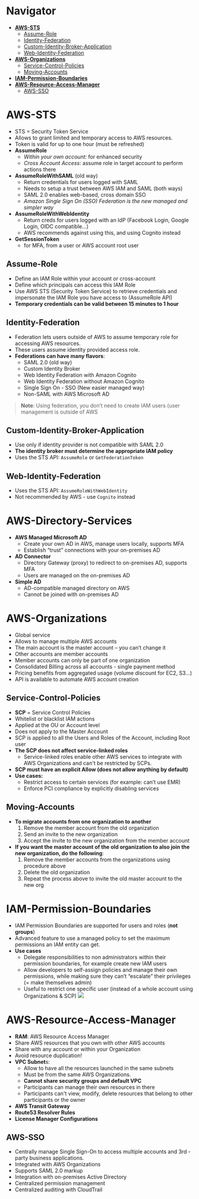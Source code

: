 
# Navigator
- [**AWS-STS**](#AWS-STS)
	- [Assume-Role](#Assume-Role)
	- [Identity-Federation](#Identity-Federation)
	- [Custom-Identity-Broker-Application](#Custom-Identity-Broker-Application)
	- [Web-Identity-Federation](#Web-Identity-Federation)
- [**AWS-Organizations**](#AWS-Organizations)
	- [Service-Control-Policies](#Service-Control-Policies)
	- [Moving-Accounts](#Moving-Accounts)
- [**IAM-Permission-Boundaries**](#IAM-Permission-Boundaries)
- [**AWS-Resource-Access-Manager**](#AWS-Resource-Access-Manager)
	- [AWS-SSO](#AWS-SSO)
# AWS-STS
- STS = Security Token Service
- Allows to grant limited and temporary access to AWS resources.  
- Token is valid for up to one hour (must be refreshed)  
- **AssumeRole**  
	- *Within your own account:* for enhanced security  
	- *Cross Account Access*: assume role in target account to perform actions there  
- **AssumeRoleWithSAML**  (old way)
	- Return credentials for users logged with SAML  
	- Needs to setup a trust between AWS IAM and SAML (both ways)  
	- SAML 2.0 enables web-based, cross domain SSO
	- *Amazon Single Sign On (SSO) Federation is the new managed and simpler way* 
- **AssumeRoleWithWebIdentity**  
	- Return creds for users logged with an IdP (Facebook Login, Google Login, OIDC compatible...)  
	- AWS recommends against using this, and using Cognito instead  
- **GetSessionToken**  
	- for MFA, from a user or AWS account root user
## Assume-Role
- Define an IAM Role within your account or cross-account  
- Define which principals can access this IAM Role  
- Use AWS STS (Security Token Service) to retrieve credentials and impersonate the IAM Role you have access to (AssumeRole API)  
- **Temporary credentials can be valid between 15 minutes to 1 hour**
## Identity-Federation
- Federation lets users outside of AWS to assume temporary role for accessing AWS resources.  
- These users assume identity provided access role.  
- **Federations can have many flavors**:  
	- SAML 2.0  (old way)
	- Custom Identity Broker  
	- Web Identity Federation with Amazon Cognito  
	- Web Identity Federation without Amazon Cognito  
	- Single Sign On - SSO (New easier managed way)  
	- Non-SAML with AWS Microsoft AD  
> **Note**: Using federation, you don’t need to create IAM users (user management is outside of AWS
## Custom-Identity-Broker-Application
- Use only if identity provider is not compatible with SAML 2.0  
- **The identity broker must determine the appropriate IAM policy**  
- Uses the STS API: `AssumeRole` or `GetFederationToken`
## Web-Identity-Federation
- Uses the STS API: `AssumeRoleWithWebIdentity`
- Not recommended by AWS - use `Cognito` instead
# AWS-Directory-Services
- **AWS Managed Microsoft AD**  
	- Create your own AD in AWS, manage users locally, supports MFA  
	- Establish “trust” connections with your on-premises AD  
- **AD Connector**  
	- Directory Gateway (proxy) to redirect to on-premises AD, supports MFA  
	- Users are managed on the on-premises AD  
- **Simple AD**  
	- AD-compatible managed directory on AWS  
	- Cannot be joined with on-premises AD
# AWS-Organizations
- Global service  
- Allows to manage multiple AWS accounts  
- The main account is the master account – you can’t change it  
- Other accounts are member accounts  
- Member accounts can only be part of one organization  
- Consolidated Billing across all accounts - single payment method  
- Pricing benefits from aggregated usage (volume discount for EC2, S3...)  
- API is available to automate AWS account creation
## Service-Control-Policies
- **SCP** = Service Control Policies
- Whitelist or blacklist IAM actions  
- Applied at the OU or Account level  
- Does not apply to the Master Account  
- SCP is applied to all the Users and Roles of the Account, including Root user  
- **The SCP does not affect service-linked roles**  
	- Service-linked roles enable other AWS services to integrate with AWS Organizations and can't be restricted by SCPs.  
- **SCP must have an explicit Allow (does not allow anything by default)**  
- **Use cases:**  
	- Restrict access to certain services (for example: can’t use EMR)  
	- Enforce PCI compliance by explicitly disabling services
## Moving-Accounts
- **To migrate accounts from one organization to another**  
	1. Remove the member account from the old organization
	2. Send an invite to the new organization
	3. Accept the invite to the new organization from the member account
- **If you want the master account of the old organization to also join the new organization, do the following**:  
	1. Remove the member accounts from the organizations using procedure above
	2. Delete the old organization  
	3. Repeat the process above to invite the old master account to the new org
# IAM-Permission-Boundaries
- IAM Permission Boundaries are supported for users and roles (**not groups**)  
- Advanced feature to use a managed policy to set the maximum permissions an IAM entity can get.
- **Use cases**  
	- Delegate responsibilities to non administrators within their permission boundaries, for example create new IAM users  
	- Allow developers to self-assign policies and manage their own permissions, while making sure they can’t “escalate” their privileges (= make themselves admin)  
	- Useful to restrict one specific user (instead of a whole account using Organizations & SCP)
![](https://i.imgur.com/HXNdcxJ.png)

# AWS-Resource-Access-Manager
- **RAM**: AWS Resource Access Manager
- Share AWS resources that you own with other AWS accounts  
- Share with any account or within your Organization  
- Avoid resource duplication!  
- **VPC Subnet**s:  
	- Allow to have all the resources launched in the same subnets  
	- Must be from the same AWS Organizations.  
	- **Cannot share security groups and default VPC**  
	- Participants can manage their own resources in there  
	- Participants can't view, modify, delete resources that belong to other participants or the owner  
- **AWS Transit Gateway**  
- **Route53 Resolver Rules**  
- **License Manager Configurations**
## AWS-SSO
- Centrally manage Single Sign-On to access multiple accounts and 3rd -party business applications.  
- Integrated with AWS Organizations  
- Supports SAML 2.0 markup  
- Integration with on-premises Active Directory  
- Centralized permission management  
- Centralized auditing with CloudTrail